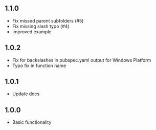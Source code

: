 ## 1.1.0
* Fix missed parent subfolders (#5)
* Fix missing slash typo (#4)
* Improved example

## 1.0.2

* Fix for backslashes in pubspec.yaml output for Windows Platform
* Typo fix in function name

## 1.0.1

* Update docs

## 1.0.0

* Basic functionality
